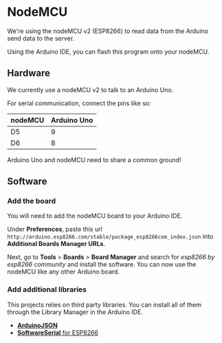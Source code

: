 # NodeMCU

We're using the nodeMCU v2 (ESP8266) to read data from the Arduino send data to the server.

Using the Arduino IDE, you can flash this program onto your nodeMCU.

## Hardware

We currently use a nodeMCU v2 to talk to an Arduino Uno.

For serial communication, connect the pins like so:

| nodeMCU | Arduino Uno |
|---------|-------------|
| D5      | 9           |
| D6      | 8           |

Arduino Uno and nodeMCU need to share a common ground!

## Software

### Add the board
You will need to add the nodeMCU board to your Arduino IDE.

Under **Preferences**, paste this url `http://arduino.esp8266.com/stable/package_esp8266com_index.json` into **Additional Boards Manager URLs**.

Next, go to **Tools** > **Boards** > **Board Manager** and search for *esp8266 by esp8266 community* and install the software. You can now use the nodeMCU like any other Arduino board.

### Add additional libraries
This projects relies on third party libraries. You can install all of them through the Library Manager in the Arduino IDE.

- [**ArduinoJSON**](https://github.com/bblanchon/ArduinoJson)
- [**SoftwareSerial** for ESP8266](https://github.com/plerup/espsoftwareserial)
